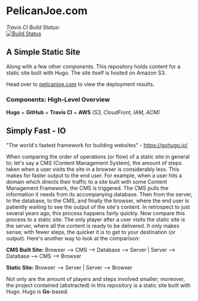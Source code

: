# PelicanJoe.com

*Travis CI Build Status:*  
[![Build Status](https://travis-ci.org/joetechem/https-pelicanjoe.svg?branch=master)](https://travis-ci.org/joetechem/https-pelicanjoe)  

## A Simple Static Site  

Along with a few other *components*. This repository holds content for a static site built with Hugo. The site itself is hosted on Amazon S3.  

Head over to [pelicanjoe.com](https://www.pelicanjoe.com/) to view the deployment results.  


### Components: High-Level Overview  

**Hugo** + **GitHub** + **Travis CI** + **AWS** *(S3, CloudFront, IAM, ACM)*  

## Simply Fast - IO  

"The world's fastest framework for building websites" - https://gohugo.io/  

When comparing the order of operations (or flow) of a static site in general to; let's say a CMS (Content Management System), the amount of steps taken when a user visits the site in a browser is considerably less. This makes for faster output to the end user. For example, when a user hits a domain which directs their traffic to a site built with some Content Management Framework, the CMS is triggered. The CMS pulls the information it needs from its accompanying database. Then from the server, to the database, to the CMS, and finally the browser, where the end user is patiently waiting to see the output of the site's content. In retrospect to just several years ago, this process happens fairly quickly. Now compare this process to a static site. The only player after a user visits the static site is the server, where all the content is ready to be delivered. It only makes sense; with fewer steps, the quicker it is to get to your destination (or output). Here's another way to look at the comparison:

**CMS Built Site:** Browser --> CMS --> Database --> Server | Server --> Database --> CMS --> Browser  

**Static Site:** Browser --> Server | Server --> Browser  

Not only are the amount of players and steps involved smaller; moreover, the project contained (abstracted) in this repository is a static site built with Hugo. Hugo is **Go**-based.
